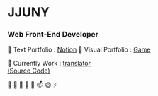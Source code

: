 # JJUNY

### Web Front-End Developer



 💬 Text Portfolio : [Notion](https://www.notion.so/JJUNY-7b6d60cb92474cf68c5880f78b04b494)
 💬 Visual Portfolio : [Game](http://jjuny.herokuapp.com/)

 🌱 Currently Work : [translator](https://jjuny-translator.herokuapp.com/),  
[(Source Code)](https://github.com/jjunyjjuny/translator) 



 🔭 🌱 👯 🤔 💬 📫 😄 ⚡ 

